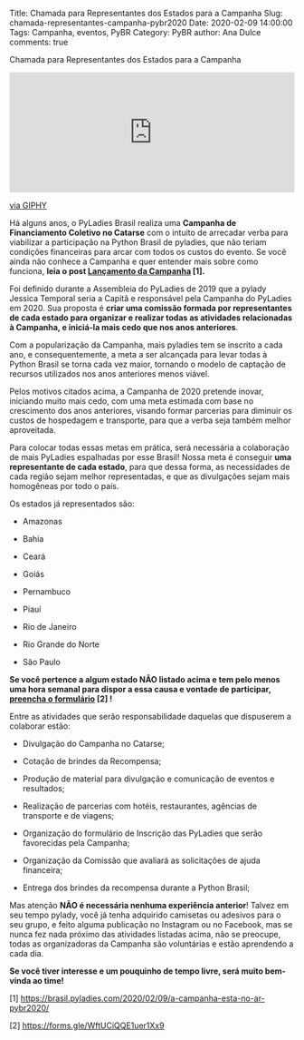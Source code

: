 Title: Chamada para Representantes dos Estados para a Campanha
Slug: chamada-representantes-campanha-pybr2020
Date: 2020-02-09 14:00:00
Tags: Campanha, eventos, PyBR
Category: PyBR
author: Ana Dulce
comments: true

Chamada para Representantes dos Estados para a Campanha
<div style="width:100%;height:0;padding-bottom:42%;position:relative;"><iframe src="https://giphy.com/embed/SO4trEzzGYDhC" width="100%" height="100%" style="position:absolute" frameBorder="0" class="giphy-embed" allowFullScreen></iframe></div><p><a href="https://giphy.com/gifs/young-fangirling-fangirlunnamed-SO4trEzzGYDhC">via GIPHY</a></p>

Há alguns anos, o PyLadies Brasil realiza uma **Campanha de Financiamento Coletivo no Catarse** com o intuito de arrecadar verba para viabilizar a participação na Python Brasil de pyladies, que não teriam condições financeiras para arcar com todos os custos do evento. Se você ainda não conhece a Campanha e quer entender mais sobre como funciona, **leia o post [Lançamento da Campanha](https://brasil.pyladies.com/2020/02/09/a-campanha-esta-no-ar-pybr2020/) [1].**

Foi definido durante a Assembleia do PyLadies de 2019 que a pylady Jessica Temporal seria a Capitã e responsável pela Campanha do PyLadies em 2020. Sua proposta é **criar uma comissão formada por representantes de cada estado para organizar e realizar todas as atividades relacionadas à Campanha, e iniciá-la mais cedo que nos anos anteriores**.

Com a popularização da Campanha, mais pyladies tem se inscrito a cada ano, e consequentemente, a meta a ser alcançada para levar todas à Python Brasil se torna cada vez maior, tornando o modelo de captação de recursos utilizados nos anos anteriores menos viável. 

Pelos motivos citados acima, a Campanha de 2020 pretende inovar, iniciando muito mais cedo, com uma meta estimada com base no crescimento dos anos anteriores, visando formar parcerias para diminuir os custos de hospedagem e transporte, para que a verba seja também melhor aproveitada.

Para colocar todas essas metas em prática, será necessária a colaboração de mais PyLadies espalhadas por esse Brasil! Nossa meta é conseguir **uma representante de cada estado**, para que dessa forma, as necessidades de cada região sejam melhor representadas, e que as divulgações sejam mais homogêneas por todo o país.

Os estados já representados são:

- Amazonas

- Bahia

- Ceará

- Goiás

- Pernambuco

- Piauí

- Rio de Janeiro

- Rio Grande do Norte

- São Paulo

**Se você pertence a algum estado NÃO listado acima e tem pelo menos uma hora semanal para dispor a essa causa e vontade de participar, [preencha o formulário](https://forms.gle/WftUCiQQE1uer1Xx9) [2]
!**

Entre as atividades que serão responsabilidade daquelas que dispuserem a colaborar estão:

- Divulgação do Campanha no Catarse;

- Cotação de brindes da Recompensa;

- Produção de material para divulgação e comunicação de eventos e resultados;

- Realização de parcerias com hotéis, restaurantes, agências de transporte e de viagens; 

- Organização do formulário de Inscrição das PyLadies que serão favorecidas pela Campanha;

- Organização da Comissão que avaliará as solicitações de ajuda financeira;

- Entrega dos brindes da recompensa durante a Python Brasil;

Mas atenção **NÃO é necessária nenhuma experiência anterior**! Talvez em seu tempo pylady, você já tenha adquirido camisetas ou adesivos para o seu grupo, e feito alguma publicação no Instagram ou no Facebook, mas se nunca fez nada próximo das atividades listadas acima, não se preocupe, todas as organizadoras da Campanha são voluntárias e estão aprendendo a cada dia.

**Se você tiver interesse e um pouquinho de tempo livre, será muito bem-vinda ao time!**


[1] https://brasil.pyladies.com/2020/02/09/a-campanha-esta-no-ar-pybr2020/

[2] https://forms.gle/WftUCiQQE1uer1Xx9
